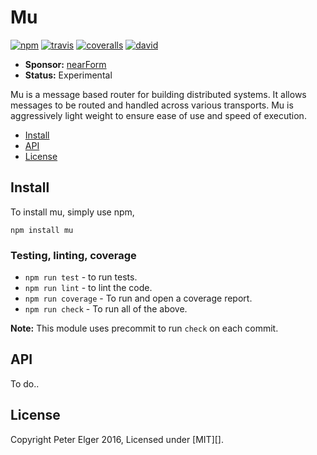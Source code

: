 # Mu

[![npm][npm-badge]][npm-url]
[![travis][travis-badge]][travis-url]
[![coveralls][coveralls-badge]][coveralls-url]
[![david][david-badge]][david-url]

- __Sponsor:__ [nearForm][sponsor]
- __Status:__ Experimental

Mu is a message based router for building distributed systems. It allows messages to be routed and
handled across various transports. Mu is aggressively light weight to ensure ease of use and speed
of execution.

* [Install](#install)
* [API](#api)
* [License](#license)


<h2><a name="install">Install</a></h2>
To install mu, simply use npm,

```
npm install mu
```

<h3><a name="install">Testing, linting, coverage</a></h3>

- `npm run test` - to run tests.
- `npm run lint` - to lint the code.
- `npm run coverage` - To run and open a coverage report.
- `npm run check` - To run all of the above.

__Note:__ This module uses precommit to run `check` on each commit.

<h2><a name="install">API</a></h2>
To do..

<h2><a name="install">License</a></h2>
Copyright Peter Elger 2016, Licensed under [MIT][].


[travis-badge]: https://travis-ci.org/apparatus/mu.svg?branch=master
[travis-url]: https://travis-ci.org/apparatus/mu
[npm-badge]: https://badge.fury.io/js/mu.svg
[npm-url]: https://npmjs.org/package/mu
[logo-url]: https://raw.githubusercontent.com/apparatus/mu/master/assets/mu.png
[coveralls-badge]: https://coveralls.io/repos/apparatus/mu/badge.svg?branch=master&service=github
[coveralls-url]: https://coveralls.io/github/apparatus/mu?branch=master
[david-badge]: https://david-dm.org/apparatus/mu.svg
[david-url]: https://david-dm.org/apparatus/mu
[sponsor]: http://nearform.com
[MIT]: ./LICENSE
